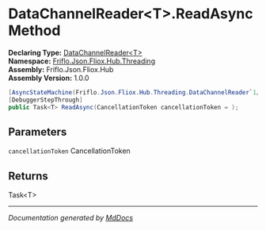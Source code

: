 ﻿<!--  
  <auto-generated>   
    The contents of this file were generated by a tool.  
    Changes to this file may be list if the file is regenerated  
  </auto-generated>   
-->

# DataChannelReader\<T\>.ReadAsync Method

**Declaring Type:** [DataChannelReader\<T\>](../index.md)  
**Namespace:** [Friflo.Json.Fliox.Hub.Threading](../../index.md)  
**Assembly:** Friflo.Json.Fliox.Hub  
**Assembly Version:** 1.0.0

```csharp
[AsyncStateMachine(Friflo.Json.Fliox.Hub.Threading.DataChannelReader`1/<ReadAsync>d__2)]
[DebuggerStepThrough]
public Task<T> ReadAsync(CancellationToken cancellationToken = );
```

## Parameters

`cancellationToken`  CancellationToken

## Returns

Task\<T\>

___

*Documentation generated by [MdDocs](https://github.com/ap0llo/mddocs)*
